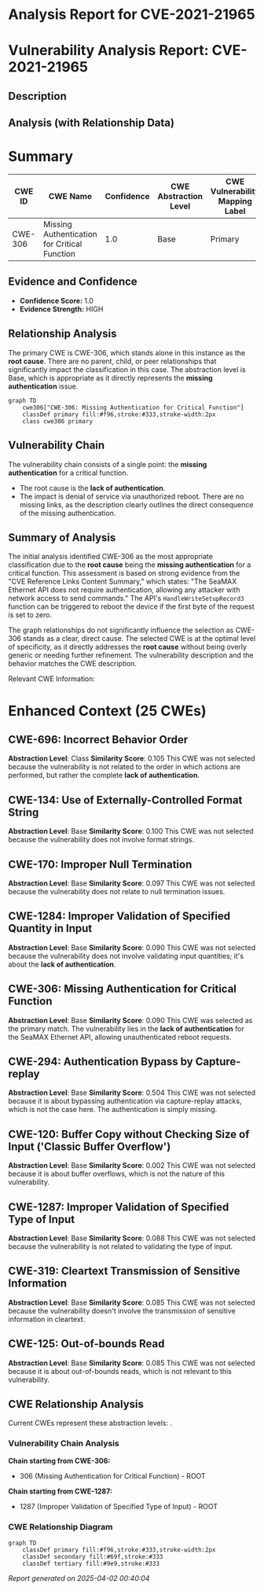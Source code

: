 # Analysis Report for CVE-2021-21965

# Vulnerability Analysis Report: CVE-2021-21965

## Description



## Analysis (with Relationship Data)

# Summary
| CWE ID | CWE Name | Confidence | CWE Abstraction Level | CWE Vulnerability Mapping Label | CWE-Vulnerability Mapping Notes |
|---|---|---|---|---|---|
| CWE-306 | Missing Authentication for Critical Function | 1.0 | Base | Primary | Allowed |

## Evidence and Confidence

*   **Confidence Score:** 1.0
*   **Evidence Strength:** HIGH

## Relationship Analysis
The primary CWE is CWE-306, which stands alone in this instance as the **root cause**. There are no parent, child, or peer relationships that significantly impact the classification in this case. The abstraction level is Base, which is appropriate as it directly represents the **missing authentication** issue.

```mermaid
graph TD
    cwe306["CWE-306: Missing Authentication for Critical Function"]
    classDef primary fill:#f96,stroke:#333,stroke-width:2px
    class cwe306 primary
```

## Vulnerability Chain
The vulnerability chain consists of a single point: the **missing authentication** for a critical function.
  - The root cause is the **lack of authentication**.
  - The impact is denial of service via unauthorized reboot.
There are no missing links, as the description clearly outlines the direct consequence of the missing authentication.

## Summary of Analysis
The initial analysis identified CWE-306 as the most appropriate classification due to the **root cause** being the **missing authentication** for a critical function. This assessment is based on strong evidence from the "CVE Reference Links Content Summary," which states: "The SeaMAX Ethernet API does not require authentication, allowing any attacker with network access to send commands." The API's `HandleWriteSetupRecord3` function can be triggered to reboot the device if the first byte of the request is set to zero.

The graph relationships do not significantly influence the selection as CWE-306 stands as a clear, direct cause. The selected CWE is at the optimal level of specificity, as it directly addresses the **root cause** without being overly generic or needing further refinement. The vulnerability description and the behavior matches the CWE description.

Relevant CWE Information:

# Enhanced Context (25 CWEs)

## CWE-696: Incorrect Behavior Order
**Abstraction Level**: Class
**Similarity Score**: 0.105
This CWE was not selected because the vulnerability is not related to the order in which actions are performed, but rather the complete **lack of authentication**.

## CWE-134: Use of Externally-Controlled Format String
**Abstraction Level**: Base
**Similarity Score**: 0.100
This CWE was not selected because the vulnerability does not involve format strings.

## CWE-170: Improper Null Termination
**Abstraction Level**: Base
**Similarity Score**: 0.097
This CWE was not selected because the vulnerability does not relate to null termination issues.

## CWE-1284: Improper Validation of Specified Quantity in Input
**Abstraction Level**: Base
**Similarity Score**: 0.090
This CWE was not selected because the vulnerability does not involve validating input quantities; it's about the **lack of authentication**.

## CWE-306: Missing Authentication for Critical Function
**Abstraction Level**: Base
**Similarity Score**: 0.090
This CWE was selected as the primary match. The vulnerability lies in the **lack of authentication** for the SeaMAX Ethernet API, allowing unauthenticated reboot requests.

## CWE-294: Authentication Bypass by Capture-replay
**Abstraction Level**: Base
**Similarity Score**: 0.504
This CWE was not selected because it is about bypassing authentication via capture-replay attacks, which is not the case here. The authentication is simply missing.

## CWE-120: Buffer Copy without Checking Size of Input ('Classic Buffer Overflow')
**Abstraction Level**: Base
**Similarity Score**: 0.002
This CWE was not selected because it is about buffer overflows, which is not the nature of this vulnerability.

## CWE-1287: Improper Validation of Specified Type of Input
**Abstraction Level**: Base
**Similarity Score**: 0.088
This CWE was not selected because the vulnerability is not related to validating the type of input.

## CWE-319: Cleartext Transmission of Sensitive Information
**Abstraction Level**: Base
**Similarity Score**: 0.085
This CWE was not selected because the vulnerability doesn't involve the transmission of sensitive information in cleartext.

## CWE-125: Out-of-bounds Read
**Abstraction Level**: Base
**Similarity Score**: 0.085
This CWE was not selected because it is about out-of-bounds reads, which is not relevant to this vulnerability.


## CWE Relationship Analysis

Current CWEs represent these abstraction levels: .


### Vulnerability Chain Analysis

**Chain starting from CWE-306:**
- 306 (Missing Authentication for Critical Function) - ROOT


**Chain starting from CWE-1287:**
- 1287 (Improper Validation of Specified Type of Input) - ROOT



### CWE Relationship Diagram

```mermaid
graph TD
    classDef primary fill:#f96,stroke:#333,stroke-width:2px
    classDef secondary fill:#69f,stroke:#333
    classDef tertiary fill:#9e9,stroke:#333
```



*Report generated on 2025-04-02 00:40:04*

